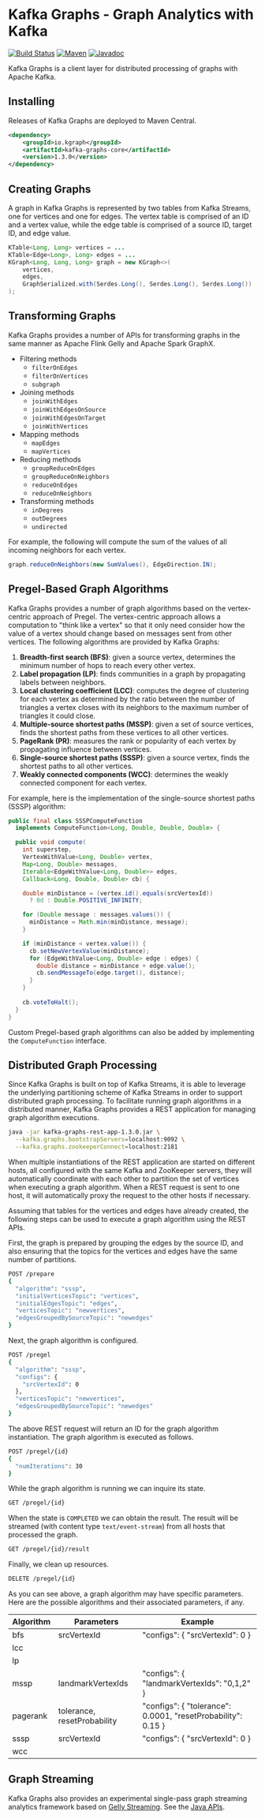 # Kafka Graphs - Graph Analytics with Kafka

[![Build Status][travis-shield]][travis-link]
[![Maven][maven-shield]][maven-link]
[![Javadoc][javadoc-shield]][javadoc-link]

[travis-shield]: https://travis-ci.org/rayokota/kafka-graphs.svg?branch=master
[travis-link]: https://travis-ci.org/rayokota/kafka-graphs
[maven-shield]: https://img.shields.io/maven-central/v/io.kgraph/kafka-graphs-core.svg
[maven-link]: https://search.maven.org/#search%7Cga%7C1%7Cio.kgraph
[javadoc-shield]: https://javadoc.io/badge/io.kgraph/kafka-graphs-core.svg?color=blue
[javadoc-link]: https://javadoc.io/doc/io.kgraph/kafka-graphs-core

Kafka Graphs is a client layer for distributed processing of graphs with Apache Kafka. 

## Installing

Releases of Kafka Graphs are deployed to Maven Central.

```xml
<dependency>
    <groupId>io.kgraph</groupId>
    <artifactId>kafka-graphs-core</artifactId>
    <version>1.3.0</version>
</dependency>
```
## Creating Graphs

A graph in Kafka Graphs is represented by two tables from Kafka Streams, one for vertices and one for edges. The vertex table is comprised of an ID and a vertex value, while the edge table is comprised of a source ID, target ID, and edge value.

```java
KTable<Long, Long> vertices = ...
KTable<Edge<Long>, Long> edges = ...
KGraph<Long, Long, Long> graph = new KGraph<>(
    vertices, 
    edges, 
    GraphSerialized.with(Serdes.Long(), Serdes.Long(), Serdes.Long())
);
```

## Transforming Graphs

Kafka Graphs provides a number of APIs for transforming graphs in the same manner as Apache Flink Gelly and Apache Spark GraphX.  

- Filtering methods
  - ``filterOnEdges``
  - ``filterOnVertices``
  - ``subgraph``
- Joining methods
  - ``joinWithEdges``
  - ``joinWithEdgesOnSource``
  - ``joinWithEdgesOnTarget``
  - ``joinWithVertices``
- Mapping methods
  - ``mapEdges``
  - ``mapVertices``
- Reducing methods
  - ``groupReduceOnEdges``
  - ``groupReduceOnNeighbors``
  - ``reduceOnEdges``
  - ``reduceOnNeighbors``
- Transforming methods
  - ``inDegrees``
  - ``outDegrees``
  - ``undirected``

For example, the following will compute the sum of the values of all incoming neighbors for each vertex.

```java
graph.reduceOnNeighbors(new SumValues(), EdgeDirection.IN);
```

## Pregel-Based Graph Algorithms

Kafka Graphs provides a number of graph algorithms based on the vertex-centric approach of Pregel.  The vertex-centric approach allows a computation to "think like a vertex" so that it only need consider how the value of a vertex should change based on messages sent from other vertices.  The following algorithms are provided by Kafka Graphs:

1. **Breadth-first search (BFS)**: given a source vertex, determines the minimum number of hops to reach every other vertex.
2. **Label propagation (LP)**: finds communities in a graph by propagating labels between neighbors.
3. **Local clustering coefficient (LCC)**: computes the degree of clustering for each vertex as determined by the ratio between the number of triangles a vertex closes with its neighbors to the maximum number of triangles it could close.
4. **Multiple-source shortest paths (MSSP)**: given a set of source vertices, finds the shortest paths from these vertices to all other vertices.
5. **PageRank (PR)**: measures the rank or popularity of each vertex by propagating influence between vertices.
6. **Single-source shortest paths (SSSP)**: given a source vertex, finds the shortest paths to all other vertices.
7. **Weakly connected components (WCC)**: determines the weakly connected component for each vertex.

For example, here is the implementation of the single-source shortest paths (SSSP) algorithm:

```java
public final class SSSPComputeFunction 
  implements ComputeFunction<Long, Double, Double, Double> {

  public void compute(
    int superstep,
    VertexWithValue<Long, Double> vertex,
    Map<Long, Double> messages,
    Iterable<EdgeWithValue<Long, Double>> edges,
    Callback<Long, Double, Double> cb) {

    double minDistance = (vertex.id().equals(srcVertexId)) 
      ? 0d : Double.POSITIVE_INFINITY;

    for (Double message : messages.values()) {
      minDistance = Math.min(minDistance, message);
    }

    if (minDistance < vertex.value()) {
      cb.setNewVertexValue(minDistance);
      for (EdgeWithValue<Long, Double> edge : edges) {
        double distance = minDistance + edge.value();
        cb.sendMessageTo(edge.target(), distance);
      }
    }
    
    cb.voteToHalt();
  }
}
```

Custom Pregel-based graph algorithms can also be added by implementing the `ComputeFunction` interface.

## Distributed Graph Processing

Since Kafka Graphs is built on top of Kafka Streams, it is able to leverage the underlying partitioning scheme of Kafka Streams in order to support distributed graph processing.  To facilitate running graph algorithms in a distributed manner, Kafka Graphs provides a REST application for managing graph algorithm executions.

```bash
java -jar kafka-graphs-rest-app-1.3.0.jar \
  --kafka.graphs.bootstrapServers=localhost:9092 \
  --kafka.graphs.zookeeperConnect=localhost:2181
```

When multiple instantiations of the REST application are started on different hosts, all configured with the same Kafka and ZooKeeper servers, they will automatically coordinate with each other to partition the set of vertices when executing a graph algorithm.   When a REST request is sent to one host, it will automatically proxy the request to the other hosts if necessary.

Assuming that tables for the vertices and edges have already created, the following steps can be used to execute a graph algorithm using the REST APIs.

First, the graph is prepared by grouping the edges by the source ID, and also ensuring that the topics for the vertices and edges have the same number of partitions.

```bash
POST /prepare
{
  "algorithm": "sssp",
  "initialVerticesTopic": "vertices", 
  "initialEdgesTopic": "edges", 
  "verticesTopic": "newvertices",
  "edgesGroupedBySourceTopic": "newedges"
}
```

Next, the graph algorithm is configured.

```bash
POST /pregel
{
  "algorithm": "sssp",
  "configs": {
    "srcVertexId": 0
  },
  "verticesTopic": "newvertices",
  "edgesGroupedBySourceTopic": "newedges"
}
```

The above REST request will return an ID for the graph algorithm instantiation.  The graph algorithm is executed as follows.

```bash
POST /pregel/{id}
{
  "numIterations": 30
}
```

While the graph algorithm is running we can inquire its state.

```bash
GET /pregel/{id}
```

When the state is `COMPLETED` we can obtain the result.  The result will be streamed (with content type `text/event-stream`) from all hosts that processed the graph.

```bash
GET /pregel/{id}/result
```

Finally, we clean up resources.

```bash
DELETE /pregel/{id}
```

As you can see above, a graph algorithm may have specific parameters.  Here are the possible algorithms and their associated parameters, if any.

| Algorithm | Parameters | Example |
|-----------|------------|---------|
| bfs  | srcVertexId | "configs": { "srcVertexId": 0 } |
| lcc | | |
| lp | | |
| mssp | landmarkVertexIds | "configs": { "landmarkVertexIds": "0,1,2" } |
| pagerank | tolerance, resetProbability | "configs": { "tolerance": 0.0001, "resetProbability": 0.15 } |
| sssp | srcVertexId | "configs": { "srcVertexId": 0 } |
| wcc | | |

## Graph Streaming

Kafka Graphs also provides an experimental single-pass graph streaming analytics framework based on [Gelly Streaming](https://github.com/vasia/gelly-streaming).  See the [Java APIs](https://javadoc.io/static/io.kgraph/kafka-graphs-core/1.4.0/io/kgraph/streaming/library/package-summary.html).